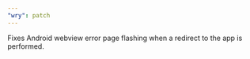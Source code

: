 ```yaml
---
"wry": patch
---
```


Fixes Android webview error page flashing when a redirect to the app is performed.
